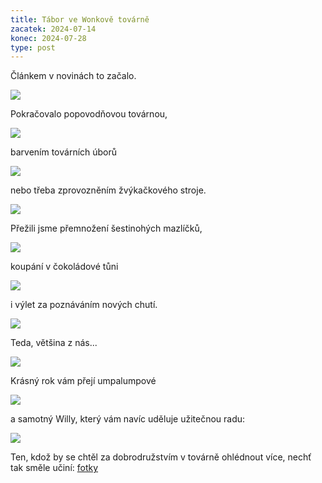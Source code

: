 ```yaml
---
title: Tábor ve Wonkově továrně
zacatek: 2024-07-14
konec: 2024-07-28
type: post
---
```

Článkem v novinách to začalo.

![](wonka.png)

Pokračovalo popovodňovou továrnou,

![](20240716_103949.jpg)

b﻿arvením továrních úborů

![](20240715_093559.jpg)

n﻿ebo třeba zprovozněním žvýkačkového stroje.

![](img_4886.jpg)

P﻿řežili jsme přemnožení šestinohých mazlíčků,

![](img_5052.jpg)

koupání v čokoládové tůni

![](img_4957.jpeg)

i﻿ výlet za poznáváním nových chutí.

![](20240718_203758.jpg)

T﻿eda, většina z nás...

![](img_4902.jpg)

K﻿rásný rok vám přejí umpalumpové

![](img20240727151857.jpg)

a﻿ samotný Willy, který vám navíc uděluje užitečnou radu:

![](20240721_181810.jpg)

Ten, kdož by se chtěl za dobrodružstvím v továrně ohlédnout více, nechť tak směle učiní: [fotky](https://eu.zonerama.com/vlci-keblany/1303470?secret=R29V8G02MMYv0gPl94klH1g49&count=46)
